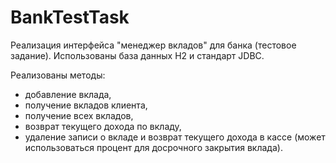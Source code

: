 # BankTestTask
Реализация интерфейса "менеджер вкладов" для банка (тестовое задание).
Использованы база данных H2 и стандарт JDBC.

Реализованы методы:
- добавление вклада,
- получение вкладов клиента,
- получение всех вкладов,
- возврат текущего дохода по вкладу, 
- удаление записи о вкладе и возврат текущего дохода в кассе (может использоваться процент для досрочного закрытия вклада).
